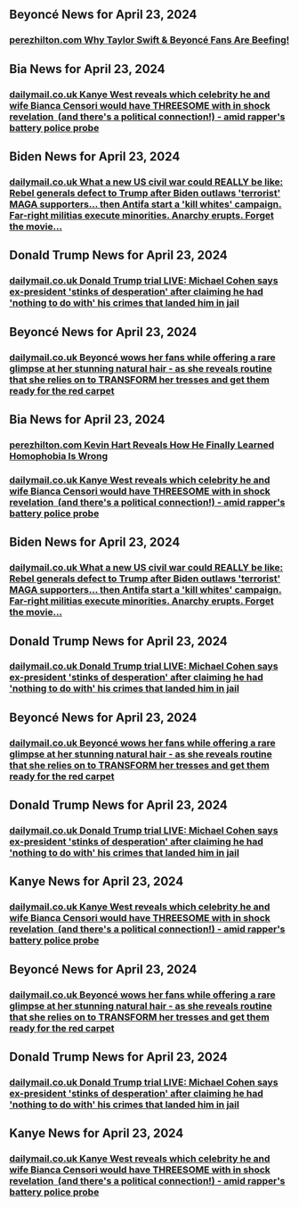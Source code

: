 ## Beyoncé News for April 23, 2024

### [**perezhilton.com** Why Taylor Swift &amp; Beyoncé Fans Are Beefing!](https://perezhilton.com/taylor-swift-fans-beyonce-feud-post-malone-instagram/)


## Bia News for April 23, 2024

### [**dailymail.co.uk** 	Kanye West reveals which celebrity he and wife Bianca Censori would have THREESOME with in shock revelation  (and there's a political connection!) - amid rapper's battery police probe](https://www.dailymail.co.uk/tvshowbiz/article-13337159/Kanye-West-says-star-Bianca-THREESOME-with.html?ns_mchannel=rss&amp;ito=1490&amp;ns_campaign=1490)


## Biden News for April 23, 2024

### [**dailymail.co.uk** 	What a new US civil war could REALLY be like: Rebel generals defect to Trump after Biden outlaws 'terrorist' MAGA supporters... then Antifa start a 'kill whites' campaign. Far-right militias execute minorities. Anarchy erupts. Forget the movie...](https://www.dailymail.co.uk/news/article-13333665/civil-war-REALLY-like-Trump-Biden-MAGA-Antifa-Far-right-militias-anarchy-movie.html?ns_mchannel=rss&amp;ito=1490&amp;ns_campaign=1490)


## Donald Trump News for April 23, 2024

### [**dailymail.co.uk** 	Donald Trump trial LIVE: Michael Cohen says ex-president 'stinks of desperation' after claiming he had 'nothing to do with' his crimes that landed him in jail](https://www.dailymail.co.uk/news/article-13336019/donald-trump-trial-live-updates-hush-money-case.html?ns_mchannel=rss&amp;ito=1490&amp;ns_campaign=1490)


## Beyoncé News for April 23, 2024

### [**dailymail.co.uk** 	Beyoncé wows her fans while offering a rare glimpse at her stunning natural hair - as she reveals routine that she relies on to TRANSFORM her tresses and get them ready for the red carpet](https://www.dailymail.co.uk/femail/article-13337509/beyonce-natural-hair-cecred-transformation.html?ns_mchannel=rss&amp;ito=1490&amp;ns_campaign=1490)


## Bia News for April 23, 2024

### [**perezhilton.com** Kevin Hart Reveals How He Finally Learned Homophobia Is Wrong](https://perezhilton.com/kevin-hart-reveals-how-he-learned-homophobia-is-wrong-oscars/)

### [**dailymail.co.uk** 	Kanye West reveals which celebrity he and wife Bianca Censori would have THREESOME with in shock revelation  (and there's a political connection!) - amid rapper's battery police probe](https://www.dailymail.co.uk/tvshowbiz/article-13337159/Kanye-West-says-star-Bianca-THREESOME-with.html?ns_mchannel=rss&amp;ito=1490&amp;ns_campaign=1490)


## Biden News for April 23, 2024

### [**dailymail.co.uk** 	What a new US civil war could REALLY be like: Rebel generals defect to Trump after Biden outlaws 'terrorist' MAGA supporters... then Antifa start a 'kill whites' campaign. Far-right militias execute minorities. Anarchy erupts. Forget the movie...](https://www.dailymail.co.uk/news/article-13333665/civil-war-REALLY-like-Trump-Biden-MAGA-Antifa-Far-right-militias-anarchy-movie.html?ns_mchannel=rss&amp;ito=1490&amp;ns_campaign=1490)


## Donald Trump News for April 23, 2024

### [**dailymail.co.uk** 	Donald Trump trial LIVE: Michael Cohen says ex-president 'stinks of desperation' after claiming he had 'nothing to do with' his crimes that landed him in jail](https://www.dailymail.co.uk/news/article-13336019/donald-trump-trial-live-updates-hush-money-case.html?ns_mchannel=rss&amp;ito=1490&amp;ns_campaign=1490)


## Beyoncé News for April 23, 2024

### [**dailymail.co.uk** 	Beyoncé wows her fans while offering a rare glimpse at her stunning natural hair - as she reveals routine that she relies on to TRANSFORM her tresses and get them ready for the red carpet](https://www.dailymail.co.uk/femail/article-13337509/beyonce-natural-hair-cecred-transformation.html?ns_mchannel=rss&amp;ito=1490&amp;ns_campaign=1490)


## Donald Trump News for April 23, 2024

### [**dailymail.co.uk** 	Donald Trump trial LIVE: Michael Cohen says ex-president 'stinks of desperation' after claiming he had 'nothing to do with' his crimes that landed him in jail](https://www.dailymail.co.uk/news/article-13336019/donald-trump-trial-live-updates-hush-money-case.html?ns_mchannel=rss&amp;ito=1490&amp;ns_campaign=1490)


## Kanye News for April 23, 2024

### [**dailymail.co.uk** 	Kanye West reveals which celebrity he and wife Bianca Censori would have THREESOME with in shock revelation  (and there's a political connection!) - amid rapper's battery police probe](https://www.dailymail.co.uk/tvshowbiz/article-13337159/Kanye-West-says-star-Bianca-THREESOME-with.html?ns_mchannel=rss&amp;ito=1490&amp;ns_campaign=1490)


## Beyoncé News for April 23, 2024

### [**dailymail.co.uk** 	Beyoncé wows her fans while offering a rare glimpse at her stunning natural hair - as she reveals routine that she relies on to TRANSFORM her tresses and get them ready for the red carpet](https://www.dailymail.co.uk/femail/article-13337509/beyonce-natural-hair-cecred-transformation.html?ns_mchannel=rss&amp;ito=1490&amp;ns_campaign=1490)


## Donald Trump News for April 23, 2024

### [**dailymail.co.uk** 	Donald Trump trial LIVE: Michael Cohen says ex-president 'stinks of desperation' after claiming he had 'nothing to do with' his crimes that landed him in jail](https://www.dailymail.co.uk/news/article-13336019/donald-trump-trial-live-updates-hush-money-case.html?ns_mchannel=rss&amp;ito=1490&amp;ns_campaign=1490)


## Kanye News for April 23, 2024

### [**dailymail.co.uk** 	Kanye West reveals which celebrity he and wife Bianca Censori would have THREESOME with in shock revelation  (and there's a political connection!) - amid rapper's battery police probe](https://www.dailymail.co.uk/tvshowbiz/article-13337159/Kanye-West-says-star-Bianca-THREESOME-with.html?ns_mchannel=rss&amp;ito=1490&amp;ns_campaign=1490)



